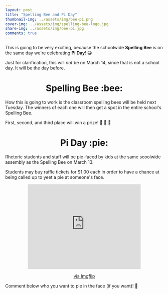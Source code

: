 ```yaml
---
layout: post
title: "Spelling Bee and Pi Day"
thumbnail-img: ../assets/img/bee-pi.png
cover-img: ../assets/img/spelling-bee-logo.jpg
share-img: ../assets/img/bee-pi.jpg
comments: true
---
```


This is going to be very exciting, because the schoolwide **Spelling Bee** is on the same day we're celebrating **Pi Day**! :grinning:

Just for clarification, this will _not_ be on March 14, since that is not a school day. It will be the day before.

<h1 style="text-align: center">Spelling Bee :bee:</h1>

How this is going to work is the classroom spelling bees will be held next Tuesday. The winners of each one will then get a spot in the entire school's Spelling Bee.

First, second, and third place will win a prize! :1st_place_medal: :2nd_place_medal: :3rd_place_medal:

<h1 style="text-align: center">Pi Day :pie:</h1>

Rhetoric students and staff will be pie-faced by kids at the same scoolwide assembly as the Spelling Bee on March 13.

Students may buy raffle tickets for $1.00 each in order to have a chance at being called up to yeet a pie at someone's face.

<center><div style="width:360px;max-width:100%;"><div style="height:0;padding-bottom:75%;position:relative;"><iframe width="360" height="270" style="position:absolute;top:0;left:0;width:100%;height:100%;" frameBorder="0" src="https://imgflip.com/embed/9jpy3t"></iframe></div><p><a href="https://imgflip.com/gif/9jpy3t">via Imgflip</a></p></div></center>

Comment below who you want to pie in the face (if you want)! :rofl:
